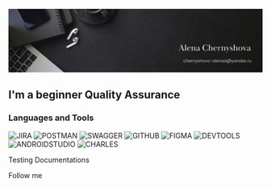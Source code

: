 ![Header](https://github.com/Alenachern/alenachern/blob/main/assets/picture.png)

## I'm a beginner Quality Assurance

### Languages and Tools
![JIRA](https://img.shields.io/badge/-JIRA-0a0a0a?style=for-the-badge&logo=Jira&logoColor=0000CD)
![POSTMAN](https://img.shields.io/badge/-POSTMAN-0a0a0a?style=for-the-badge&logo=Postman&logoColor=D2691E)
![SWAGGER](https://img.shields.io/badge/-SWAGGER-0a0a0a?style=for-the-badge&logo=Swagger&logoColor=00FF00)
![GITHUB](https://img.shields.io/badge/-GITHUB-0a0a0a?style=for-the-badge&logo=GITHUB&logoColor=87CEEB)
![FIGMA](https://img.shields.io/badge/-FIGMA-0a0a0a?style=for-the-badge&logo=Figma&logoColor=483D8B)
![DEVTOOLS](https://img.shields.io/badge/-DEVTOOLS-0a0a0a?style=for-the-badge&logo=DEVTOOLS&logoColor=0000FF)
![ANDROIDSTUDIO](https://img.shields.io/badge/-ANDROIDSTUDIO-0a0a0a?style=for-the-badge&logo=AndroidStudio&logoColor=7FFF00)
![CHARLES](https://img.shields.io/badge/-CHARLES-0a0a0a?style=for-the-badge&logo=Charles&logoColor=FFFFFF)

Testing Documentations

Follow me